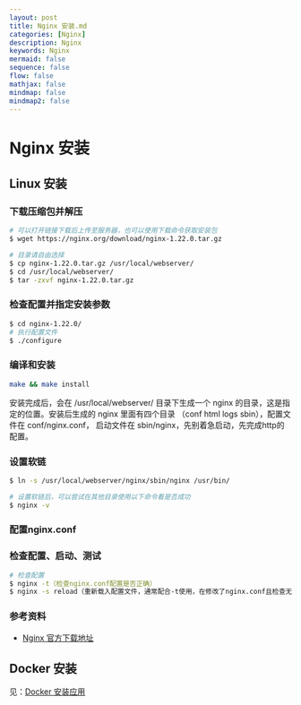 ```yaml
---
layout: post
title: Nginx 安装.md
categories: [Nginx]
description: Nginx
keywords: Nginx
mermaid: false
sequence: false
flow: false
mathjax: false
mindmap: false
mindmap2: false
---
```

# Nginx 安装

## Linux 安装

### 下载压缩包并解压

```sh
# 可以打开链接下载后上传至服务器，也可以使用下载命令获取安装包 
$ wget https://nginx.org/download/nginx-1.22.0.tar.gz

# 目录请自由选择
$ cp nginx-1.22.0.tar.gz /usr/local/webserver/
$ cd /usr/local/webserver/
$ tar -zxvf nginx-1.22.0.tar.gz
```



### 检查配置并指定安装参数

```sh
$ cd nginx-1.22.0/
# 执行配置文件
$ ./configure 
```



### 编译和安装

```sh
make && make install 
```



安装完成后，会在 /usr/local/webserver/ 目录下生成一个 nginx 的目录，这是指定的位置。安装后生成的 nginx 里面有四个目录 （conf  html  logs  sbin），配置文件在 conf/nginx.conf， 启动文件在 sbin/nginx，先别着急启动，先完成http的配置。



### 设置软链

```sh
$ ln -s /usr/local/webserver/nginx/sbin/nginx /usr/bin/

# 设置软链后，可以尝试在其他目录使用以下命令看是否成功
$ nginx -v
```



### 配置nginx.conf

### 检查配置、启动、测试

```sh
# 检查配置
$ nginx -t（检查nginx.conf配置是否正确）
$ nginx -s reload（重新载入配置文件，通常配合-t使用，在修改了nginx.conf且检查无误之后）
```



### 参考资料

- [Nginx  官方下载地址](https://nginx.org/en/download.html)



## Docker 安装

见：[Docker 安装应用](../docker/docker-install-appliaction.md)